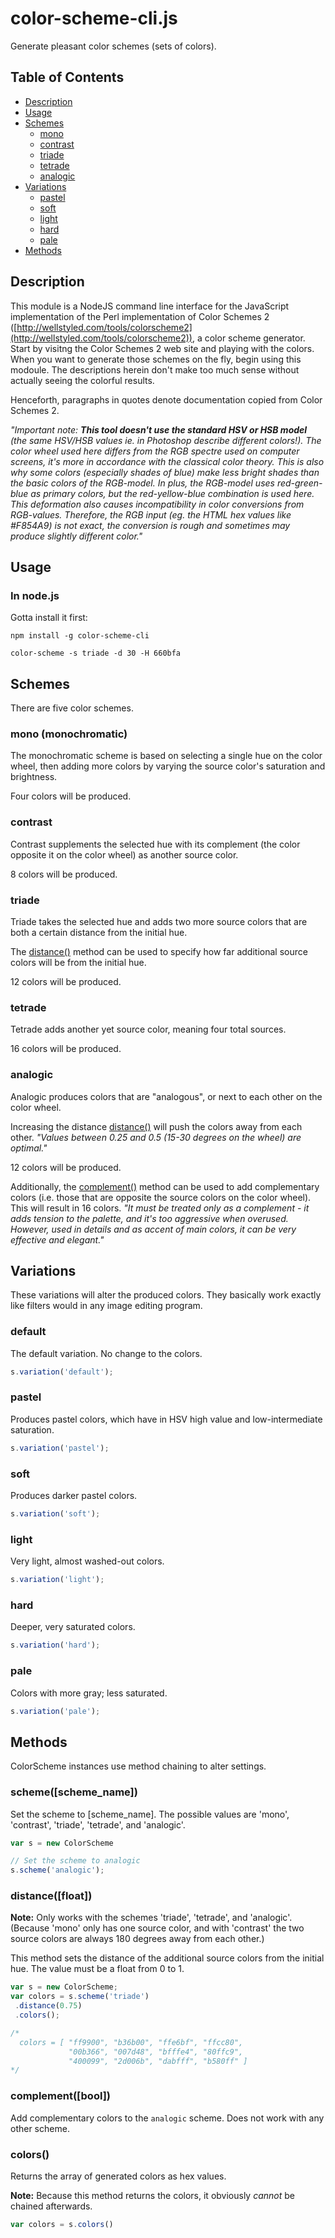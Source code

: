# color-scheme-cli.js

Generate pleasant color schemes (sets of colors).

## Table of Contents

- [Description](#description)
- [Usage](#usage)
- [Schemes](#schemes)
  - [mono](#mono-monochromatic)
  - [contrast](#contrast)
  - [triade](#triade)
  - [tetrade](#tetrade)
  - [analogic](#analogic)
- [Variations](#variations)
  - [pastel](#pastel)
  - [soft](#soft)
  - [light](#light)
  - [hard](#hard)
  - [pale](#pale)
- [Methods](#methods)

## Description

This module is a NodeJS command line interface for the JavaScript implementation of the Perl implementation of Color Schemes
2 ([http://wellstyled.com/tools/colorscheme2](http://wellstyled.com/tools/colorscheme2)), a color scheme generator.
Start by visitng the Color Schemes 2 web site and playing with the colors.
When you want to generate those schemes on the fly, begin using this modoule.
The descriptions herein don't make too much sense without actually seeing the
colorful results.

Henceforth, paragraphs in quotes denote documentation copied from Color Schemes 2.

*"Important note: **This tool doesn't use the standard HSV or HSB model** (the
same HSV/HSB values ie. in Photoshop describe different colors!). The color
wheel used here differs from the RGB spectre used on computer screens, it's
more in accordance with the classical color theory. This is also why some
colors (especially shades of blue) make less bright shades than the basic
colors of the RGB-model. In plus, the RGB-model uses red-green-blue as primary
colors, but the red-yellow-blue combination is used here. This deformation also
causes incompatibility in color conversions from RGB-values. Therefore, the RGB
input (eg. the HTML hex values like #F854A9) is not exact, the conversion is
rough and sometimes may produce slightly different color."*

## Usage

### In node.js

Gotta install it first:

```
npm install -g color-scheme-cli

```

```
color-scheme -s triade -d 30 -H 660bfa

```

## Schemes

There are five color schemes.

### mono (monochromatic)

The monochromatic scheme is based on selecting a single hue on the color wheel, then adding more colors by varying the source color's saturation and brightness.

Four colors will be produced.

### contrast

Contrast supplements the selected hue with its complement (the color opposite it on the color wheel) as another source color.

8 colors will be produced.

### triade

Triade takes the selected hue and adds two more source colors that are both a certain distance from the initial hue.

The [distance()](#distancefloat) method can be used to specify how far additional source colors will be from the initial hue.

12 colors will be produced.

### tetrade

Tetrade adds another yet source color, meaning four total sources.

16 colors will be produced.

### analogic

Analogic produces colors that are "analogous", or next to each other on the color wheel.

Increasing the distance [distance()](#distancefloat) will push the colors away from each other. *"Values between 0.25 and 0.5 (15-30 degrees on the wheel) are optimal."*

12 colors will be produced.

Additionally, the [complement()](#complementbool) method can be used to add complementary colors (i.e. those that are opposite the source colors on the color wheel). This will result in 16 colors. *"It must be treated only as a complement - it adds tension to the palette, and it's too aggressive when overused. However, used in details and as accent of main colors, it can be very effective and elegant."*

## Variations

These variations will alter the produced colors. They basically work exactly like filters would in any image editing program.

### default

The default variation. No change to the colors.

```javascript
s.variation('default');
```

### pastel

Produces pastel colors, which have in HSV high value and low-intermediate saturation.

```javascript
s.variation('pastel');
```

### soft

Produces darker pastel colors.

```javascript
s.variation('soft');
```

### light

Very light, almost washed-out colors.

```javascript
s.variation('light');
```

### hard

Deeper, very saturated colors.

```javascript
s.variation('hard');
```

### pale

Colors with more gray; less saturated.

```javascript
s.variation('pale');
```

## Methods

ColorScheme instances use method chaining to alter settings.

### scheme([scheme_name])

Set the scheme to [scheme_name]. The possible values are 'mono', 'contrast', 'triade', 'tetrade', and 'analogic'.

```javascript
var s = new ColorScheme

// Set the scheme to analogic
s.scheme('analogic');
```

### distance([float])

**Note:** Only works with the schemes 'triade', 'tetrade', and 'analogic'. (Because 'mono' only has one source color, and with 'contrast' the two source colors are always 180 degrees away from each other.)

This method sets the distance of the additional source colors from the initial hue. The value must be a float from 0 to 1.

```javascript
var s = new ColorScheme;
var colors = s.scheme('triade')
 .distance(0.75)
 .colors();

/*
  colors = [ "ff9900", "b36b00", "ffe6bf", "ffcc80",
             "00b366", "007d48", "bfffe4", "80ffc9",
             "400099", "2d006b", "dabfff", "b580ff" ]
*/
```

### complement([bool])

Add complementary colors to the ```analogic``` scheme. Does not work with any other scheme.

### colors()

Returns the array of generated colors as hex values.

**Note:** Because this method returns the colors, it obviously *cannot* be chained afterwards.

```javascript
var colors = s.colors()
```
